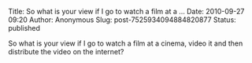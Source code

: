 Title: So what is your view if I go to watch a film at a ...
Date: 2010-09-27 09:20
Author: Anonymous
Slug: post-7525934094884820877
Status: published

So what is your view if I go to watch a film at a cinema, video it and then distribute the video on the internet?
